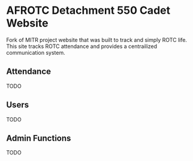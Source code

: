 # AFROTC Detachment 550 Cadet Website
Fork of MITR project website that was built to track and simply ROTC life. This site tracks ROTC attendance and provides a centrailized communication system.

## Attendance
TODO

## Users 
TODO

## Admin Functions
TODO
